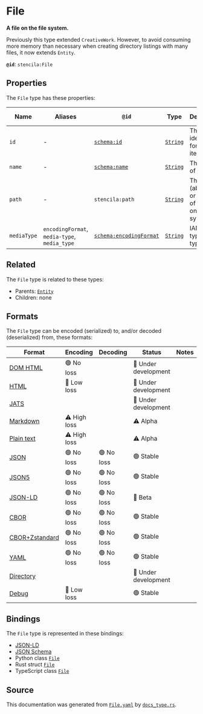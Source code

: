 # File

**A file on the file system.**

Previously this type extended `CreativeWork`.
However, to avoid consuming more memory than necessary when creating directory listings
with many files, it now extends `Entity`.


**`@id`**: `stencila:File`

## Properties

The `File` type has these properties:

| Name        | Aliases                                      | `@id`                                                        | Type                                                                                            | Description                                                    | Inherited from                                                                                   |
| ----------- | -------------------------------------------- | ------------------------------------------------------------ | ----------------------------------------------------------------------------------------------- | -------------------------------------------------------------- | ------------------------------------------------------------------------------------------------ |
| `id`        | -                                            | [`schema:id`](https://schema.org/id)                         | [`String`](https://github.com/stencila/stencila/blob/main/docs/reference/schema/data/string.md) | The identifier for this item.                                  | [`Entity`](https://github.com/stencila/stencila/blob/main/docs/reference/schema/other/entity.md) |
| `name`      | -                                            | [`schema:name`](https://schema.org/name)                     | [`String`](https://github.com/stencila/stencila/blob/main/docs/reference/schema/data/string.md) | The name of the file.                                          | -                                                                                                |
| `path`      | -                                            | `stencila:path`                                              | [`String`](https://github.com/stencila/stencila/blob/main/docs/reference/schema/data/string.md) | The path (absolute or relative) of the file on the file system | -                                                                                                |
| `mediaType` | `encodingFormat`, `media-type`, `media_type` | [`schema:encodingFormat`](https://schema.org/encodingFormat) | [`String`](https://github.com/stencila/stencila/blob/main/docs/reference/schema/data/string.md) | IANA media type (MIME type).                                   | -                                                                                                |

## Related

The `File` type is related to these types:

- Parents: [`Entity`](https://github.com/stencila/stencila/blob/main/docs/reference/schema/other/entity.md)
- Children: none

## Formats

The `File` type can be encoded (serialized) to, and/or decoded (deserialized) from, these formats:

| Format                                                                                               | Encoding     | Decoding  | Status              | Notes |
| ---------------------------------------------------------------------------------------------------- | ------------ | --------- | ------------------- | ----- |
| [DOM HTML](https://github.com/stencila/stencila/blob/main/docs/reference/formats/dom.html.md)        | 🟢 No loss    |           | 🚧 Under development |       |
| [HTML](https://github.com/stencila/stencila/blob/main/docs/reference/formats/html.md)                | 🔷 Low loss   |           | 🚧 Under development |       |
| [JATS](https://github.com/stencila/stencila/blob/main/docs/reference/formats/jats.md)                |              |           | 🚧 Under development |       |
| [Markdown](https://github.com/stencila/stencila/blob/main/docs/reference/formats/markdown.md)        | ⚠️ High loss |           | ⚠️ Alpha            |       |
| [Plain text](https://github.com/stencila/stencila/blob/main/docs/reference/formats/text.md)          | ⚠️ High loss |           | ⚠️ Alpha            |       |
| [JSON](https://github.com/stencila/stencila/blob/main/docs/reference/formats/json.md)                | 🟢 No loss    | 🟢 No loss | 🟢 Stable            |       |
| [JSON5](https://github.com/stencila/stencila/blob/main/docs/reference/formats/json5.md)              | 🟢 No loss    | 🟢 No loss | 🟢 Stable            |       |
| [JSON-LD](https://github.com/stencila/stencila/blob/main/docs/reference/formats/jsonld.md)           | 🟢 No loss    | 🟢 No loss | 🔶 Beta              |       |
| [CBOR](https://github.com/stencila/stencila/blob/main/docs/reference/formats/cbor.md)                | 🟢 No loss    | 🟢 No loss | 🟢 Stable            |       |
| [CBOR+Zstandard](https://github.com/stencila/stencila/blob/main/docs/reference/formats/cbor.zstd.md) | 🟢 No loss    | 🟢 No loss | 🟢 Stable            |       |
| [YAML](https://github.com/stencila/stencila/blob/main/docs/reference/formats/yaml.md)                | 🟢 No loss    | 🟢 No loss | 🟢 Stable            |       |
| [Directory](https://github.com/stencila/stencila/blob/main/docs/reference/formats/directory.md)      |              |           | 🚧 Under development |       |
| [Debug](https://github.com/stencila/stencila/blob/main/docs/reference/formats/debug.md)              | 🔷 Low loss   |           | 🟢 Stable            |       |

## Bindings

The `File` type is represented in these bindings:

- [JSON-LD](https://stencila.org/File.jsonld)
- [JSON Schema](https://stencila.org/File.schema.json)
- Python class [`File`](https://github.com/stencila/stencila/blob/main/python/python/stencila/types/file.py)
- Rust struct [`File`](https://github.com/stencila/stencila/blob/main/rust/schema/src/types/file.rs)
- TypeScript class [`File`](https://github.com/stencila/stencila/blob/main/ts/src/types/File.ts)

## Source

This documentation was generated from [`File.yaml`](https://github.com/stencila/stencila/blob/main/schema/File.yaml) by [`docs_type.rs`](https://github.com/stencila/stencila/blob/main/rust/schema-gen/src/docs_type.rs).
